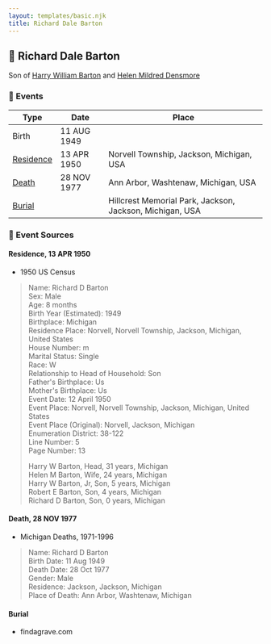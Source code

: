 ```yaml
---
layout: templates/basic.njk
title: Richard Dale Barton
---
```

## 🔵 Richard Dale Barton

Son of [Harry William Barton](/people/8/83492690) and [Helen Mildred Densmore](/people/5/54702290)

### 📆 Events

Type | Date | Place
------ | ------ | ------
Birth | 11 AUG 1949 |
[Residence](#event-4f4753fa-127a-450e-8553-b195bf8ed0d0) | 13 APR 1950 | Norvell Township, Jackson, Michigan, USA
[Death](#event-8ef6fb8d-cc15-4e9f-8645-8193ff584cd8) | 28 NOV 1977 | Ann Arbor, Washtenaw, Michigan, USA
[Burial](#event-8dc65965-4554-4631-a058-f200008a9b36) |  | Hillcrest Memorial Park, Jackson, Jackson, Michigan, USA

### 📰 Event Sources

#### <a id="event-4f4753fa-127a-450e-8553-b195bf8ed0d0"></a> Residence, 13 APR 1950
* 1950 US Census
>   
  > Name: Richard D Barton  
  > Sex: Male  
  > Age: 8 months  
  > Birth Year (Estimated): 1949  
  > Birthplace: Michigan  
  > Residence Place: Norvell, Norvell Township, Jackson, Michigan, United States  
  > House Number: m  
  > Marital Status: Single  
  > Race: W  
  > Relationship to Head of Household: Son  
  > Father's Birthplace: Us  
  > Mother's Birthplace: Us  
  > Event Date: 12 April 1950  
  > Event Place: Norvell, Norvell Township, Jackson, Michigan, United States  
  > Event Place (Original): Norvell, Jackson, Michigan  
  > Enumeration District: 38-122  
  > Line Number: 5  
  > Page Number: 13  
  >   
  > Harry W Barton, Head, 31 years, Michigan  
  > Helen M Barton, Wife, 24 years, Michigan  
  > Harry W Barton, Jr, Son, 5 years, Michigan  
  > Robert E Barton, Son, 4 years, Michigan  
  > Richard D Barton, Son, 0 years, Michigan

#### <a id="event-8ef6fb8d-cc15-4e9f-8645-8193ff584cd8"></a> Death, 28 NOV 1977
* Michigan Deaths, 1971-1996
>   
  > Name: Richard D Barton  
  > Birth Date: 11 Aug 1949  
  > Death Date: 28 Oct 1977  
  > Gender: Male  
  > Residence: Jackson, Jackson, Michigan  
  > Place of Death: Ann Arbor, Washtenaw, Michigan

#### <a id="event-8dc65965-4554-4631-a058-f200008a9b36"></a> Burial
* findagrave.com
